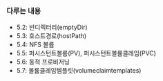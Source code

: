 ### 다루는 내용 
- 5.2: 빈디렉터리(emptyDir)
- 5.3: 호스트경로(hostPath)
- 5.4: NFS 볼륨
- 5.5: 퍼시스턴트볼륨(PV), 퍼시스턴트볼륨클레임(PVC)
- 5.6: 동적 프로비저닝
- 5.7: 볼륨클레임템플릿(volumeclaimtemplates)
